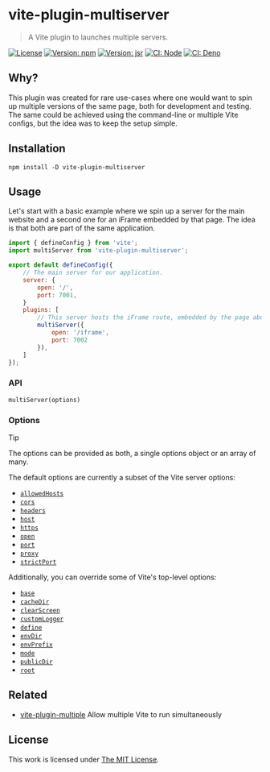 # vite-plugin-multiserver

> A Vite plugin to launches multiple servers.

[![License](https://img.shields.io/github/license/idleberg/vite-plugin-multiserver?color=blue&style=for-the-badge)](https://github.com/idleberg/vite-plugin-multiserver/blob/main/LICENSE)
[![Version: npm](https://img.shields.io/npm/v/vite-plugin-multiserver?style=for-the-badge)](https://www.npmjs.org/package/vite-plugin-multiserver)
[![Version: jsr](https://img.shields.io/jsr/v/@idleberg/vite-plugin-multiserver?style=for-the-badge)](https://jsr.io/@idleberg/vite-plugin-multiserver)
[![CI: Node](https://img.shields.io/github/actions/workflow/status/idleberg/vite-plugin-multiserver/node.yml?logo=nodedotjs&logoColor=white&style=for-the-badge)](https://github.com/idleberg/vite-plugin-multiserver/actions/workflows/node.yml)
[![CI: Deno](https://img.shields.io/github/actions/workflow/status/idleberg/vite-plugin-multiserver/deno.yml?logo=deno&logoColor=white&style=for-the-badge)](https://github.com/idleberg/vite-plugin-multiserver/actions/workflows/deno.yml)

## Why?

This plugin was created for rare use-cases where one would want to spin up multiple versions of the same page, both for development and testing. The same could be achieved using the command-line or multiple Vite configs, but the idea was to keep the setup simple.

## Installation

```shell
npm install -D vite-plugin-multiserver
```

## Usage

Let's start with a basic example where we spin up a server for the main website and a second one for an iFrame embedded by that page. The idea is that both are part of the same application.

```javascript
import { defineConfig } from 'vite';
import multiServer from 'vite-plugin-multiserver';

export default defineConfig({
	// The main server for our application.
	server: {
		open: '/',
		port: 7001,
	}
	plugins: [
		// This server hosts the iFrame route, embedded by the page above.
		multiServer({
			open: '/iframe',
			port: 7002
		}),
	]
});
```

### API

`multiServer(options)`

### Options

> [!TIP]
> The options can be provided as both, a single options object or an array of many.

The default options are currently a subset of the Vite server options:

- [`allowedHosts`](https://vite.dev/config/server-options.html#server-allowedhosts)
- [`cors`](https://vite.dev/config/server-options.html#server-cors)
- [`headers`](https://vite.dev/config/server-options.html#server-headers)
- [`host`](https://vite.dev/config/server-options.html#server-host)
- [`https`](https://vite.dev/config/server-options.html#server-https)
- [`open`](https://vite.dev/config/server-options.html#server-open)
- [`port`](https://vite.dev/config/server-options.html#server-port)
- [`proxy`](https://vite.dev/config/server-options.html#server-proxy)
- [`strictPort`](https://vite.dev/config/server-options.html#server-strictport)

Additionally, you can override some of Vite's top-level options:

- [`base`](https://vite.dev/config/shared-options.html#base)
- [`cacheDir`](https://vite.dev/config/shared-options.html#cachedir)
- [`clearScreen`](https://vite.dev/config/shared-options.html#clearscreen)
- [`customLogger`](https://vite.dev/config/shared-options.html#customlogger)
- [`define`](https://vite.dev/config/shared-options.html#define)
- [`envDir`](https://vite.dev/config/shared-options.html#envdir)
- [`envPrefix`](https://vite.dev/config/shared-options.html#envprefix)
- [`mode`](https://vite.dev/config/shared-options.html#mode)
- [`publicDir`](https://vite.dev/config/shared-options.html#publicdir)
- [`root`](https://vite.dev/config/shared-options.html#root)

## Related

- [vite-plugin-multiple](https://github.com/vite-plugin/vite-plugin-multiple) Allow multiple Vite to run simultaneously

## License

This work is licensed under [The MIT License](LICENSE).
